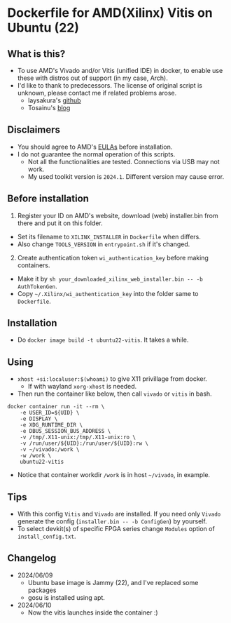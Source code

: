 # Dockerfile for AMD(Xilinx) Vitis on Ubuntu (22)

## What is this?
- To use AMD's Vivado and/or Vitis (unified IDE) in docker, to enable use these with distros out of support (in my case, Arch).
- I'd like to thank to predecessors. The license of original script is unknown, please contact me if related problems arose.
  - laysakura's [github](https://github.com/laysakura/docker-ubuntu-vivado)
  - Tosainu's [blog](https://blog.myon.info/entry/2018/09/15/install-xilinx-tools-into-docker-container/)

## Disclaimers
- You should agree to AMD's [EULAs](https://docs.amd.com/r/en-US/ug973-vivado-release-notes-install-license/Running-the-Installer) before installation.
- I do not guarantee the normal operation of this scripts.
  - Not all the functionalities are tested. Connections via USB may not work.
  - My used toolkit version is `2024.1`. Different version may cause error.

## Before installation
1. Register your ID on AMD's website, download (web) installer.bin from there and put it on this folder.
  - Set its filename to `XILINX_INSTALLER` in `Dockerfile` when differs.
  - Also change `TOOLS_VERSION` in `entrypoint.sh` if it's changed.
2. Create authentication token `wi_authentication_key` before making containers.
  - Make it by `sh your_downloaded_xilinx_web_installer.bin -- -b AuthTokenGen`.
  - Copy `~/.Xilinx/wi_authentication_key` into the folder same to `Dockerfile`.

## Installation
- Do `docker image build -t ubuntu22-vitis`. It takes a while.

## Using
- `xhost +si:localuser:$(whoami)` to give X11 privillage from docker.
  - If with wayland `xorg-xhost` is needed.
- Then run the container like below, then call `vivado` or `vitis` in bash.
```
docker container run -it --rm \
    -e USER_ID=${UID} \
    -e DISPLAY \
    -e XDG_RUNTIME_DIR \
    -e DBUS_SESSION_BUS_ADDRESS \
    -v /tmp/.X11-unix:/tmp/.X11-unix:ro \
    -v /run/user/${UID}:/run/user/${UID}:rw \
    -v ~/vivado:/work \
    -w /work \
    ubuntu22-vitis
```
- Notice that container workdir `/work` is in host `~/vivado`, in example.

## Tips
- With this config `Vitis` and `Vivado` are installed. If you need only `Vivado` generate the config (`installer.bin -- -b ConfigGen`) by yourself.
- To select devkit(s) of specific FPGA series change `Modules` option of `install_config.txt`.

## Changelog
- 2024/06/09
  - Ubuntu base image is Jammy (22), and I've replaced some packages
  - gosu is installed using apt.
- 2024/06/10
  - Now the vitis launches inside the container :)
